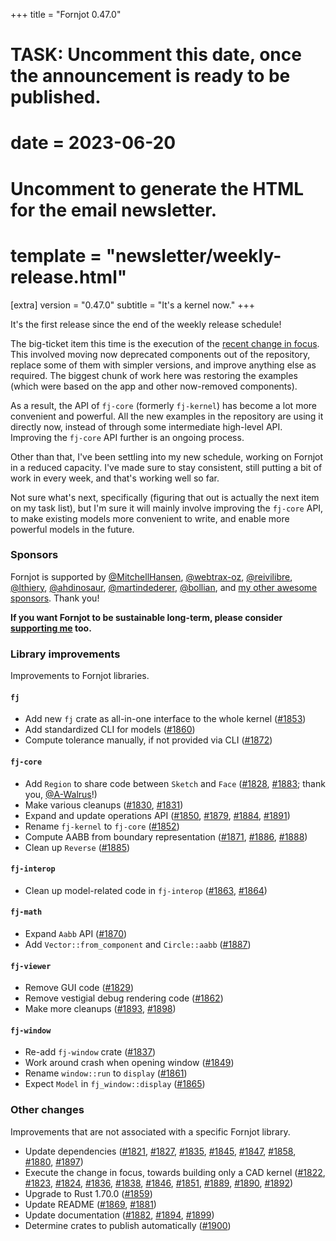 +++
title = "Fornjot 0.47.0"
# TASK: Uncomment this date, once the announcement is ready to be published.
# date = 2023-06-20

# Uncomment to generate the HTML for the email newsletter.
# template = "newsletter/weekly-release.html"

[extra]
version = "0.47.0"
subtitle = "It's a kernel now."
+++

It's the first release since the end of the weekly release schedule!

The big-ticket item this time is the execution of the [recent change in focus](/blog/a-new-direction/). This involved moving now deprecated components out of the repository, replace some of them with simpler versions, and improve anything else as required. The biggest chunk of work here was restoring the examples (which were based on the app and other now-removed components).

As a result, the API of `fj-core` (formerly `fj-kernel`) has become a lot more convenient and powerful. All the new examples in the repository are using it directly now, instead of through some intermediate high-level API. Improving the `fj-core` API further is an ongoing process.

Other than that, I've been settling into my new schedule, working on Fornjot in a reduced capacity. I've made sure to stay consistent, still putting a bit of work in every week, and that's working well so far.

Not sure what's next, specifically (figuring that out is actually the next item on my task list), but I'm sure it will mainly involve improving the `fj-core` API, to make existing models more convenient to write, and enable more powerful models in the future.


### Sponsors

Fornjot is supported by [@MitchellHansen](https://github.com/MitchellHansen), [@webtrax-oz](https://github.com/webtrax-oz), [@reivilibre](https://github.com/reivilibre), [@lthiery](https://github.com/lthiery), [@ahdinosaur](https://github.com/ahdinosaur), [@martindederer](https://github.com/martindederer), [@bollian](https://github.com/bollian), and [my other awesome sponsors](https://github.com/sponsors/hannobraun). Thank you!

<strong class="call-to-action">
    <p>
        If you want Fornjot to be sustainable long-term, please consider <a href="https://github.com/sponsors/hannobraun">supporting me</a> too.
    </p>
</strong>


### Library improvements

Improvements to Fornjot libraries.

#### `fj`

- Add new `fj` crate as all-in-one interface to the whole kernel ([#1853])
- Add standardized CLI for models ([#1860])
- Compute tolerance manually, if not provided via CLI ([#1872])

#### `fj-core`

- Add `Region` to share code between `Sketch` and `Face` ([#1828], [#1883]; thank you, [@A-Walrus]!)
- Make various cleanups ([#1830], [#1831])
- Expand and update operations API ([#1850], [#1879], [#1884], [#1891])
- Rename `fj-kernel` to `fj-core` ([#1852])
- Compute AABB from boundary representation ([#1871], [#1886], [#1888])
- Clean up `Reverse` ([#1885])

#### `fj-interop`

- Clean up model-related code in `fj-interop` ([#1863], [#1864])

#### `fj-math`

- Expand `Aabb` API ([#1870])
- Add `Vector::from_component` and `Circle::aabb` ([#1887])

#### `fj-viewer`

- Remove GUI code ([#1829])
- Remove vestigial debug rendering code ([#1862])
- Make more cleanups ([#1893], [#1898])

#### `fj-window`

- Re-add `fj-window` crate ([#1837])
- Work around crash when opening window ([#1849])
- Rename `window::run` to `display` ([#1861])
- Expect `Model` in `fj_window::display` ([#1865])


### Other changes

Improvements that are not associated with a specific Fornjot library.

- Update dependencies ([#1821], [#1827], [#1835], [#1845], [#1847], [#1858], [#1880], [#1897])
- Execute the change in focus, towards building only a CAD kernel ([#1822], [#1823], [#1824], [#1836], [#1838], [#1846], [#1851], [#1889], [#1890], [#1892])
- Upgrade to Rust 1.70.0 ([#1859])
- Update README ([#1869], [#1881])
- Update documentation ([#1882], [#1894], [#1899])
- Determine crates to publish automatically ([#1900])


[#1821]: https://github.com/hannobraun/fornjot/pull/1821
[#1822]: https://github.com/hannobraun/fornjot/pull/1822
[#1823]: https://github.com/hannobraun/fornjot/pull/1823
[#1824]: https://github.com/hannobraun/fornjot/pull/1824
[#1827]: https://github.com/hannobraun/fornjot/pull/1827
[#1828]: https://github.com/hannobraun/fornjot/pull/1828
[#1829]: https://github.com/hannobraun/fornjot/pull/1829
[#1830]: https://github.com/hannobraun/fornjot/pull/1830
[#1831]: https://github.com/hannobraun/fornjot/pull/1831
[#1835]: https://github.com/hannobraun/fornjot/pull/1835
[#1836]: https://github.com/hannobraun/fornjot/pull/1836
[#1837]: https://github.com/hannobraun/fornjot/pull/1837
[#1838]: https://github.com/hannobraun/fornjot/pull/1838
[#1845]: https://github.com/hannobraun/fornjot/pull/1845
[#1846]: https://github.com/hannobraun/fornjot/pull/1846
[#1847]: https://github.com/hannobraun/fornjot/pull/1847
[#1849]: https://github.com/hannobraun/fornjot/pull/1849
[#1850]: https://github.com/hannobraun/fornjot/pull/1850
[#1851]: https://github.com/hannobraun/fornjot/pull/1851
[#1852]: https://github.com/hannobraun/fornjot/pull/1852
[#1853]: https://github.com/hannobraun/fornjot/pull/1853
[#1858]: https://github.com/hannobraun/fornjot/pull/1858
[#1859]: https://github.com/hannobraun/fornjot/pull/1859
[#1860]: https://github.com/hannobraun/fornjot/pull/1860
[#1861]: https://github.com/hannobraun/fornjot/pull/1861
[#1862]: https://github.com/hannobraun/fornjot/pull/1862
[#1863]: https://github.com/hannobraun/fornjot/pull/1863
[#1864]: https://github.com/hannobraun/fornjot/pull/1864
[#1865]: https://github.com/hannobraun/fornjot/pull/1865
[#1869]: https://github.com/hannobraun/fornjot/pull/1869
[#1870]: https://github.com/hannobraun/fornjot/pull/1870
[#1871]: https://github.com/hannobraun/fornjot/pull/1871
[#1872]: https://github.com/hannobraun/fornjot/pull/1872
[#1879]: https://github.com/hannobraun/fornjot/pull/1879
[#1880]: https://github.com/hannobraun/fornjot/pull/1880
[#1881]: https://github.com/hannobraun/fornjot/pull/1881
[#1882]: https://github.com/hannobraun/fornjot/pull/1882
[#1883]: https://github.com/hannobraun/fornjot/pull/1883
[#1884]: https://github.com/hannobraun/fornjot/pull/1884
[#1885]: https://github.com/hannobraun/fornjot/pull/1885
[#1886]: https://github.com/hannobraun/fornjot/pull/1886
[#1887]: https://github.com/hannobraun/fornjot/pull/1887
[#1888]: https://github.com/hannobraun/fornjot/pull/1888
[#1889]: https://github.com/hannobraun/fornjot/pull/1889
[#1890]: https://github.com/hannobraun/fornjot/pull/1890
[#1891]: https://github.com/hannobraun/fornjot/pull/1891
[#1892]: https://github.com/hannobraun/fornjot/pull/1892
[#1893]: https://github.com/hannobraun/fornjot/pull/1893
[#1894]: https://github.com/hannobraun/fornjot/pull/1894
[#1897]: https://github.com/hannobraun/fornjot/pull/1897
[#1898]: https://github.com/hannobraun/fornjot/pull/1898
[#1899]: https://github.com/hannobraun/fornjot/pull/1899
[#1900]: https://github.com/hannobraun/fornjot/pull/1900

[@A-Walrus]: https://github.com/A-Walrus
